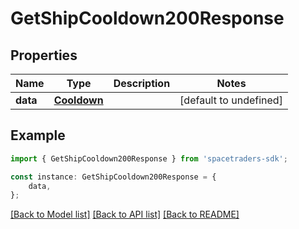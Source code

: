 # GetShipCooldown200Response



## Properties

Name | Type | Description | Notes
------------ | ------------- | ------------- | -------------
**data** | [**Cooldown**](Cooldown.md) |  | [default to undefined]

## Example

```typescript
import { GetShipCooldown200Response } from 'spacetraders-sdk';

const instance: GetShipCooldown200Response = {
    data,
};
```

[[Back to Model list]](../README.md#documentation-for-models) [[Back to API list]](../README.md#documentation-for-api-endpoints) [[Back to README]](../README.md)
